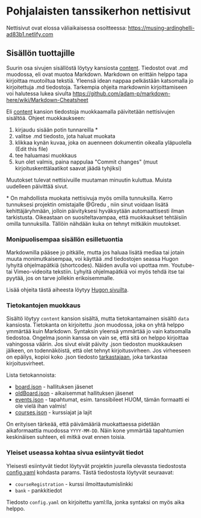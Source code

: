 # Pohjalaisten tanssikerhon nettisivut
Nettisivut ovat elossa väliaikaisessa osoitteessa: https://musing-ardinghelli-ad83b1.netlify.com

## Sisällön tuottajille
Suurin osa sivujen sisällöstä löytyy kansiosta [content](https://github.com/pohjalaisten-tanssikerho/web-page/tree/master/content). Tiedostot ovat .md muodossa, eli ovat muotoa Markdown. Markdown on erittäin helppo tapa kirjoittaa muotoiltua tekstiä. Yleensä idean nappaa pelkästään katsomalla jo kirjoitettuja .md tiedostoja. Tarkempia ohjeita markdownin kirjoittamiseen voi halutessa lukea sivulta https://github.com/adam-p/markdown-here/wiki/Markdown-Cheatsheet

Eli [content](https://github.com/pohjalaisten-tanssikerho/web-page/tree/master/content) kansion tiedostoja muokkaamalla päivitetään nettisivujen sisältöä. Ohjeet muokkaukseen:

  1. kirjaudu sisään potin tunnareilla \*
  2. valitse .md tiedosto, jota haluat muokata
  3. klikkaa kynän kuvaa, joka on auenneen dokumentin oikealla yläpuolella (Edit this file)
  4. tee haluamasi muokkaus
  5. kun olet valmis, paina nappulaa "Commit changes" (muut kirjoituskenttälaatikot saavat jäädä tyhjiksi)

Muutokset tulevat nettisivuille muutaman minuutin kuluttua. Muista uudelleen päivittää sivut.

\* On mahdollista muokata nettisivuja myös omilla tunnuksilla. Kerro tunnuksesi projektin omistajalle @Gredu , niin sinut voidaan lisätä kehittäjäryhmään, jolloin päivityksesi hyväksytään automaattisesti ilman tarkistusta. Oikeastaan on suositeltavampaa, että muokkaukset tehtäisiin omilla tunnuksilla. Tällöin nähdään kuka on tehnyt mitkäkin muutokset.

### Monipuolisempaa sisällön esilletuontia
Markdownilla pääsee jo pitkälle, mutta jos haluaa lisätä mediaa tai jotain muuta monimutkaisempaa, voi käyttää .md tiedostojen seassa Hugon lyhyitä ohjelmapätkiä (shortcodes). Näiden avulla voi upottaa mm. Youtube- tai Vimeo-videoita tekstiin. Lyhyitä ohjelmapätkiä voi myös tehdä itse tai pyytää, jos on tarve jollekin erikoisemmalle.

Lisää ohjeita tästä aiheesta löytyy [Hugon sivuilta](https://gohugo.io/content-management/shortcodes/).

### Tietokantojen muokkaus
Sisältö löytyy `content` kansion sisältä, mutta tietokantamainen sisältö `data` kansiosta. Tietokanta on kirjoitettu .json muodossa, joka on yhtä helppo ymmärtää kuin Markdown. Syntaksin yleensä ymmärtää jo vain katsomalla tiedostoa. Ongelma jsonin kanssa on vain se, että sitä on helppo kirjoittaa vahingossa väärin. Jos sivut eivät päivity .json tiedoston muokkauksen jälkeen, on todennäköistä, että olet tehnyt kirjoitusvirheen. Jos virheeseen on epäilys, kopioi koko .json tiedosto [tarkastajaan](https://jsonlint.com/), joka tarkastaa kirjoitusvirheet.

Lista tietokannoista:

  - [board.json](https://github.com/pohjalaisten-tanssikerho/web-page/blob/master/data/board.json) - hallituksen jäsenet
  - [oldBoard.json](https://github.com/pohjalaisten-tanssikerho/web-page/blob/master/data/oldBoard.json) - aikaisemmat hallituksen jäsenet
  - [events.json](https://github.com/pohjalaisten-tanssikerho/web-page/blob/master/data/events.json) - tapahtumat, esim. tanssibileet HUOM, tämän formaatti ei ole vielä ihan valmis!
  - [courses.json](https://github.com/pohjalaisten-tanssikerho/web-page/blob/master/data/courses.json) - kurssiajat ja lajit

On erityisen tärkeää, että päivämääriä muokattaessa pidetään aikaformaattia muodossa `YYYY-MM-DD`. Näin kone ymmärtää tapahtumien keskinäisen suhteen, eli mitkä ovat ennen toisia.

### Yleiset useassa kohtaa sivua esiintyvät tiedot
Yleisesti esiintyvät tiedot löytyvät projektin juurella olevassta tiedostosta [config.yaml](https://github.com/pohjalaisten-tanssikerho/web-page/blob/master/config.yaml) kohdasta params. Tästä tiedostosta löytyvät seuraavat:

  - `courseRegistration` - kurssi ilmoittautumislinkki
  - `bank` - pankkitiedot

Tiedosto `config.yaml` on kirjoitettu yaml:lla, jonka syntaksi on myös aika helppo.
